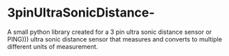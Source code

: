 # 3pinUltraSonicDistance-
A small python library created for a 3 pin ultra sonic distance sensor or PING))) ultra sonic distance sensor that measures and converts to multiple different units of measurement.
